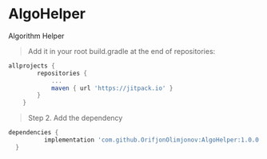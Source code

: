 # AlgoHelper
Algorithm Helper

> Add it in your root build.gradle at the end of repositories:

```gradle
allprojects {
		repositories {
			...
			maven { url 'https://jitpack.io' }
		}
	}
  ```
  
 > Step 2. Add the dependency
  ```gradle
  dependencies {
	        implementation 'com.github.OrifjonOlimjonov:AlgoHelper:1.0.0'
	}
   ```   
